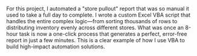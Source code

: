 For this project, I automated a "store pullout" report that was so manual it used to take a full day to complete. I wrote a custom Excel VBA script that handles the entire complex logic—from sorting thousands of rows to distributing inventory evenly across different stores. What was once an 8-hour task is now a one-click process that generates a perfect, error-free report in just a few minutes. This is a clear example of how I use VBA to build high-impact automation solutions.
